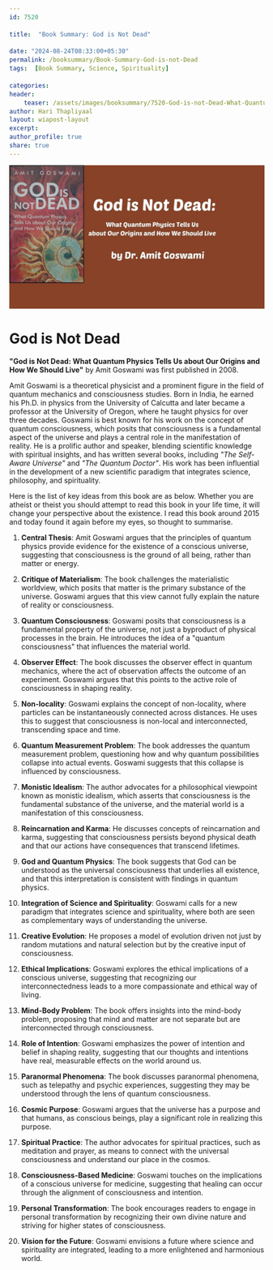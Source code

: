 ```yaml
---    
id: 7520    
  
title:  "Book Summary: God is Not Dead"       

date: "2024-08-24T08:33:00+05:30"    
permalink: /booksummary/Book-Summary-God-is-not-Dead     
tags:  [Book Summary, Science, Spirituality]     
    
categories:    
header:    
    teaser: /assets/images/booksummary/7520-God-is-not-Dead-What-Quantum-Physics-Tells-Us.jpg    
author: Hari Thapliyaal    
layout: wiapost-layout    
excerpt:    
author_profile: true    
share: true    
---    
```

    
![Book Summary: God-is-not-Dead](/assets/images/booksummary/7520-God-is-not-Dead-What-Quantum-Physics-Tells-Us.jpg)   

# God is Not Dead

**"God is Not Dead: What Quantum Physics Tells Us about Our Origins and How We Should Live"** by Amit Goswami was first published in 2008. 

Amit Goswami is a theoretical physicist and a prominent figure in the field of quantum mechanics and consciousness studies. Born in India, he earned his Ph.D. in physics from the University of Calcutta and later became a professor at the University of Oregon, where he taught physics for over three decades. Goswami is best known for his work on the concept of quantum consciousness, which posits that consciousness is a fundamental aspect of the universe and plays a central role in the manifestation of reality. He is a prolific author and speaker, blending scientific knowledge with spiritual insights, and has written several books, including *"The Self-Aware Universe"* and *"The Quantum Doctor"*. His work has been influential in the development of a new scientific paradigm that integrates science, philosophy, and spirituality.

Here is the list of key ideas from this book are as below. Whether you are atheist or theist you should attempt to read this book in your life time, it will change your perspective about the existence. I read this book around 2015 and today found it again before my eyes, so thought to summarise.


1. **Central Thesis**: Amit Goswami argues that the principles of quantum physics provide evidence for the existence of a conscious universe, suggesting that consciousness is the ground of all being, rather than matter or energy.

2. **Critique of Materialism**: The book challenges the materialistic worldview, which posits that matter is the primary substance of the universe. Goswami argues that this view cannot fully explain the nature of reality or consciousness.

3. **Quantum Consciousness**: Goswami posits that consciousness is a fundamental property of the universe, not just a byproduct of physical processes in the brain. He introduces the idea of a "quantum consciousness" that influences the material world.

4. **Observer Effect**: The book discusses the observer effect in quantum mechanics, where the act of observation affects the outcome of an experiment. Goswami argues that this points to the active role of consciousness in shaping reality.

5. **Non-locality**: Goswami explains the concept of non-locality, where particles can be instantaneously connected across distances. He uses this to suggest that consciousness is non-local and interconnected, transcending space and time.

6. **Quantum Measurement Problem**: The book addresses the quantum measurement problem, questioning how and why quantum possibilities collapse into actual events. Goswami suggests that this collapse is influenced by consciousness.

7. **Monistic Idealism**: The author advocates for a philosophical viewpoint known as monistic idealism, which asserts that consciousness is the fundamental substance of the universe, and the material world is a manifestation of this consciousness.

8. **Reincarnation and Karma**: He discusses concepts of reincarnation and karma, suggesting that consciousness persists beyond physical death and that our actions have consequences that transcend lifetimes.

9. **God and Quantum Physics**: The book suggests that God can be understood as the universal consciousness that underlies all existence, and that this interpretation is consistent with findings in quantum physics.

10. **Integration of Science and Spirituality**: Goswami calls for a new paradigm that integrates science and spirituality, where both are seen as complementary ways of understanding the universe.

11. **Creative Evolution**: He proposes a model of evolution driven not just by random mutations and natural selection but by the creative input of consciousness.

12. **Ethical Implications**: Goswami explores the ethical implications of a conscious universe, suggesting that recognizing our interconnectedness leads to a more compassionate and ethical way of living.

13. **Mind-Body Problem**: The book offers insights into the mind-body problem, proposing that mind and matter are not separate but are interconnected through consciousness.

14. **Role of Intention**: Goswami emphasizes the power of intention and belief in shaping reality, suggesting that our thoughts and intentions have real, measurable effects on the world around us.

15. **Paranormal Phenomena**: The book discusses paranormal phenomena, such as telepathy and psychic experiences, suggesting they may be understood through the lens of quantum consciousness.

16. **Cosmic Purpose**: Goswami argues that the universe has a purpose and that humans, as conscious beings, play a significant role in realizing this purpose.

17. **Spiritual Practice**: The author advocates for spiritual practices, such as meditation and prayer, as means to connect with the universal consciousness and understand our place in the cosmos.

18. **Consciousness-Based Medicine**: Goswami touches on the implications of a conscious universe for medicine, suggesting that healing can occur through the alignment of consciousness and intention.

19. **Personal Transformation**: The book encourages readers to engage in personal transformation by recognizing their own divine nature and striving for higher states of consciousness.

20. **Vision for the Future**: Goswami envisions a future where science and spirituality are integrated, leading to a more enlightened and harmonious world.
